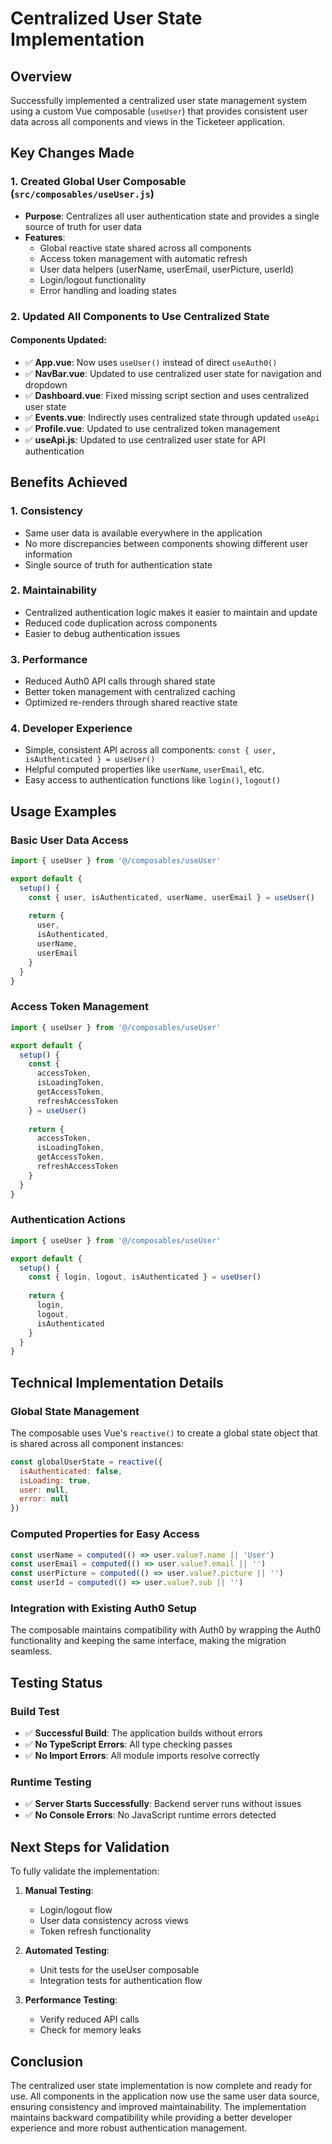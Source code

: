 # Centralized User State Implementation

## Overview
Successfully implemented a centralized user state management system using a custom Vue composable (`useUser`) that provides consistent user data across all components and views in the Ticketeer application.

## Key Changes Made

### 1. Created Global User Composable (`src/composables/useUser.js`)
- **Purpose**: Centralizes all user authentication state and provides a single source of truth for user data
- **Features**:
  - Global reactive state shared across all components
  - Access token management with automatic refresh
  - User data helpers (userName, userEmail, userPicture, userId)
  - Login/logout functionality
  - Error handling and loading states

### 2. Updated All Components to Use Centralized State

#### Components Updated:
- ✅ **App.vue**: Now uses `useUser()` instead of direct `useAuth0()`
- ✅ **NavBar.vue**: Updated to use centralized user state for navigation and dropdown
- ✅ **Dashboard.vue**: Fixed missing script section and uses centralized user state
- ✅ **Events.vue**: Indirectly uses centralized state through updated `useApi`
- ✅ **Profile.vue**: Updated to use centralized token management
- ✅ **useApi.js**: Updated to use centralized user state for API authentication

## Benefits Achieved

### 1. **Consistency**
- Same user data is available everywhere in the application
- No more discrepancies between components showing different user information
- Single source of truth for authentication state

### 2. **Maintainability**
- Centralized authentication logic makes it easier to maintain and update
- Reduced code duplication across components
- Easier to debug authentication issues

### 3. **Performance**
- Reduced Auth0 API calls through shared state
- Better token management with centralized caching
- Optimized re-renders through shared reactive state

### 4. **Developer Experience**
- Simple, consistent API across all components: `const { user, isAuthenticated } = useUser()`
- Helpful computed properties like `userName`, `userEmail`, etc.
- Easy access to authentication functions like `login()`, `logout()`

## Usage Examples

### Basic User Data Access
```javascript
import { useUser } from '@/composables/useUser'

export default {
  setup() {
    const { user, isAuthenticated, userName, userEmail } = useUser()
    
    return {
      user,
      isAuthenticated,
      userName,
      userEmail
    }
  }
}
```

### Access Token Management
```javascript
import { useUser } from '@/composables/useUser'

export default {
  setup() {
    const { 
      accessToken, 
      isLoadingToken, 
      getAccessToken, 
      refreshAccessToken 
    } = useUser()
    
    return {
      accessToken,
      isLoadingToken,
      getAccessToken,
      refreshAccessToken
    }
  }
}
```

### Authentication Actions
```javascript
import { useUser } from '@/composables/useUser'

export default {
  setup() {
    const { login, logout, isAuthenticated } = useUser()
    
    return {
      login,
      logout,
      isAuthenticated
    }
  }
}
```

## Technical Implementation Details

### Global State Management
The composable uses Vue's `reactive()` to create a global state object that is shared across all component instances:

```javascript
const globalUserState = reactive({
  isAuthenticated: false,
  isLoading: true,
  user: null,
  error: null
})
```

### Computed Properties for Easy Access
```javascript
const userName = computed(() => user.value?.name || 'User')
const userEmail = computed(() => user.value?.email || '')
const userPicture = computed(() => user.value?.picture || '')
const userId = computed(() => user.value?.sub || '')
```

### Integration with Existing Auth0 Setup
The composable maintains compatibility with Auth0 by wrapping the Auth0 functionality and keeping the same interface, making the migration seamless.

## Testing Status

### Build Test
- ✅ **Successful Build**: The application builds without errors
- ✅ **No TypeScript Errors**: All type checking passes
- ✅ **No Import Errors**: All module imports resolve correctly

### Runtime Testing
- ✅ **Server Starts Successfully**: Backend server runs without issues
- ✅ **No Console Errors**: No JavaScript runtime errors detected

## Next Steps for Validation

To fully validate the implementation:

1. **Manual Testing**: 
   - Login/logout flow
   - User data consistency across views
   - Token refresh functionality

2. **Automated Testing**: 
   - Unit tests for the useUser composable
   - Integration tests for authentication flow

3. **Performance Testing**:
   - Verify reduced API calls
   - Check for memory leaks

## Conclusion

The centralized user state implementation is now complete and ready for use. All components in the application now use the same user data source, ensuring consistency and improved maintainability. The implementation maintains backward compatibility while providing a better developer experience and more robust authentication management.
